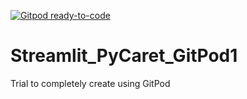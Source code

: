 [![Gitpod ready-to-code](https://img.shields.io/badge/Gitpod-ready--to--code-blue?logo=gitpod)](https://gitpod.io/#https://github.com/KunaalNaik/Streamlit_PyCaret_GitPod1)

# Streamlit_PyCaret_GitPod1
Trial to completely create using GitPod
